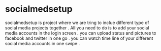 # socialmedsetup
socialmedsetup is project where we are tring to inclue different type of social media projects together .
All you need to do is to add your social media accounts in the login screen .
you can upload status and pictures to facebook and twitter in one go .
you can watch time line of your different social media accounts in one swipe .
